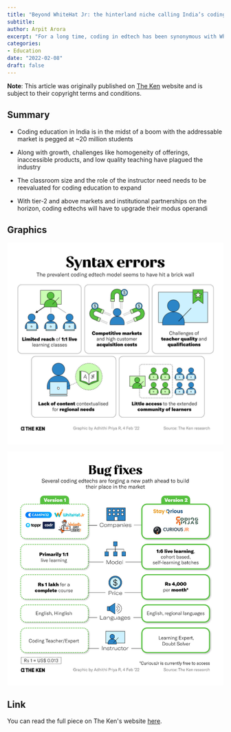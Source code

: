 ```yaml
---
title: "Beyond WhiteHat Jr: the hinterland niche calling India’s coding edtechs"
subtitle: 
author: Arpit Arora
excerpt: "For a long time, coding in edtech has been synonymous with WhiteHat Jr in India. A handful of smaller companies like CuriousJr, Coding Ninjas, StayQrious are trying to break through and they’re doing it by focussing on markets where accessibility to tech and coding is nearly non-existent. To succeed, they’ll need to recalibrate the very nature of coding edtech."
categories:
- Education
date: "2022-02-08"
draft: false
---
```


**Note**: This article was originally published on [The Ken](https://the-ken.com) website and is subject to their copyright terms and conditions.

## Summary

- Coding education in India is in the midst of a boom with the addressable market is pegged at ~20 million students

- Along with growth, challenges like homogeneity of offerings, inaccessible products, and low quality teaching have plagued the industry

- The classroom size and the role of the instructor need needs to be reevaluated for coding education to expand

- With tier-2 and above markets and institutional partnerships on the horizon, coding edtechs will have to upgrade their modus operandi

## Graphics

![](syntax.jpg)

![](bugs.jpg)

## Link

You can read the full piece on The Ken's website [here](https://the-ken.com/story/beyond-whitehat-jr-the-hinterland-niche-calling-indias-coding-edtechs/).
